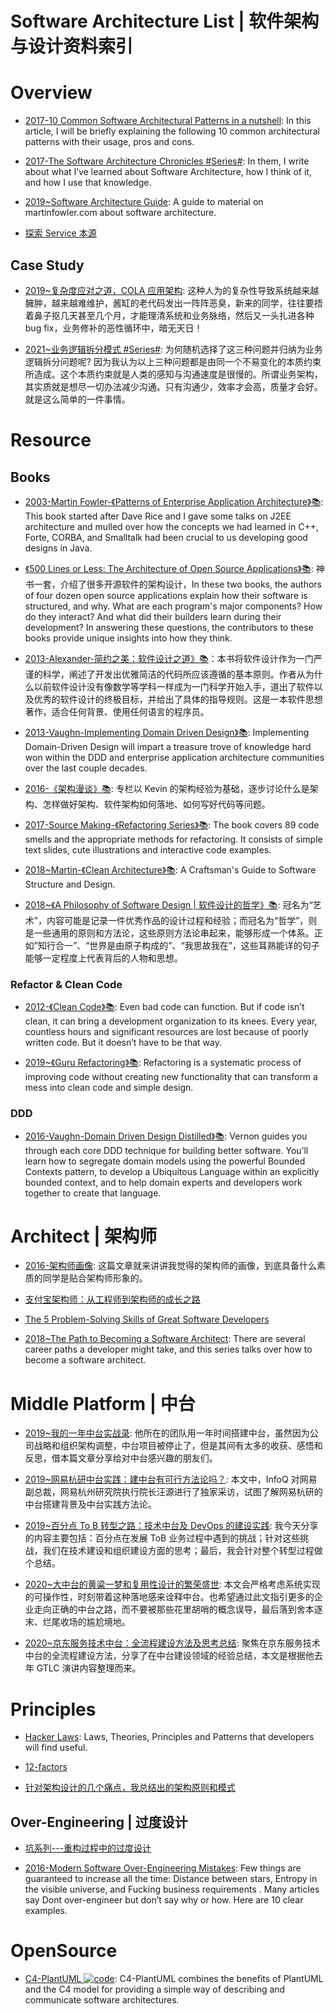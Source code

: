 # Software Architecture List | 软件架构与设计资料索引

# Overview

- [2017-10 Common Software Architectural Patterns in a nutshell](https://parg.co/bD3): In this article, I will be briefly explaining the following 10 common architectural patterns with their usage, pros and cons.

- [2017-The Software Architecture Chronicles #Series#](https://herbertograca.com/2017/07/03/the-software-architecture-chronicles/): In them, I write about what I’ve learned about Software Architecture, how I think of it, and how I use that knowledge.

- [2019~Software Architecture Guide](https://martinfowler.com/architecture/): A guide to material on martinfowler.com about software architecture.

- [探索 Service 本源](http://q.infoqstatic.com/ppt/service-origin-exploration.pdf)

## Case Study

- [2019~复杂度应对之道，COLA 应用架构](https://blog.csdn.net/significantfrank/article/details/85785565): 这种人为的复杂性导致系统越来越臃肿，越来越难维护，酱缸的老代码发出一阵阵恶臭，新来的同学，往往要捂着鼻子抠几天甚至几个月，才能理清系统和业务脉络，然后又一头扎进各种 bug fix，业务修补的恶性循环中，暗无天日！

- [2021~业务逻辑拆分模式 #Series#](https://autonomy.design/): 为何随机选择了这三种问题并归纳为业务逻辑拆分问题呢? 因为我认为以上三种问题都是由同一个不易变化的本质约束所造成。这个本质约束就是人类的感知与沟通速度是很慢的。所谓业务架构，其实质就是想尽一切办法减少沟通。只有沟通少，效率才会高，质量才会好。就是这么简单的一件事情。

# Resource

## Books

- [2003-Martin Fowler-《Patterns of Enterprise Application Architecture》📚](https://martinfowler.com/books/eaa.html): This book started after Dave Rice and I gave some talks on J2EE architecture and mulled over how the concepts we had learned in C++, Forte, CORBA, and Smalltalk had been crucial to us developing good designs in Java.

- [《500 Lines or Less: The Architecture of Open Source Applications》📚](http://aosabook.org/en/index.html): 神书一套，介绍了很多开源软件的架构设计，In these two books, the authors of four dozen open source applications explain how their software is structured, and why. What are each program's major components? How do they interact? And what did their builders learn during their development? In answering these questions, the contributors to these books provide unique insights into how they think.

- [2013-Alexander-简约之美：软件设计之道》📚](https://github.com/wx-chevalier/Awesome-CS-Books)：本书将软件设计作为一门严谨的科学，阐述了开发出优雅简洁的代码所应该遵循的基本原则。作者从为什么以前软件设计没有像数学等学科一样成为一门科学开始入手，道出了软件以及优秀的软件设计的终极目标，并给出了具体的指导规则。这是一本软件思想著作，适合任何背景、使用任何语言的程序员。

- [2013-Vaughn-Implementing Domain Driven Design》📚](https://www.amazon.com/Implementing-Domain-Driven-Design-Vaughn-Vernon/dp/0321834577): Implementing Domain-Driven Design will impart a treasure trove of knowledge hard won within the DDD and enterprise application architecture communities over the last couple decades.

- [2016-《架构漫谈》📚](https://www.amazon.cn/dp/B01B60Z9WG): 专栏以 Kevin 的架构经验为基础，逐步讨论什么是架构、怎样做好架构、软件架构如何落地、如何写好代码等问题。

- [2017-Source Making-《Refactoring Series》📚](https://sourcemaking.com/refactoring): The book covers 89 code smells and the appropriate methods for refactoring. It consists of simple text slides, cute illustrations and interactive code examples.

- [2018~Martin-《Clean Architecture》📚](http://putregai.com/sbooks/clean_arch.pdf): A Craftsman's Guide to Software Structure and Design.

- [2018~《A Philosophy of Software Design | 软件设计的哲学》📚](https://www.bookstack.cn/read/A-Philosophy-of-Software-Design-zh/README.md): 冠名为“艺术”，内容可能是记录一件优秀作品的设计过程和经验；而冠名为“哲学”，则是一些通用的原则和方法论，这些原则方法论串起来，能够形成一个体系。正如”知行合一”、“世界是由原子构成的”、“我思故我在”，这些耳熟能详的句子能够一定程度上代表背后的人物和思想。

### Refactor & Clean Code

- [2012-《Clean Code》📚](https://parg.co/Mg5): Even bad code can function. But if code isn’t clean, it can bring a development organization to its knees. Every year, countless hours and significant resources are lost because of poorly written code. But it doesn’t have to be that way.

- [2019~《Guru Refactoring》📚](https://refactoringguru.cn/refactoring): Refactoring is a systematic process of improving code without creating new functionality that can transform a mess into clean code and simple design.

### DDD

- [2016-Vaughn-Domain Driven Design Distilled》📚](https://www.oreilly.com/library/view/domain-driven-design-distilled/9780134434964/): Vernon guides you through each core DDD technique for building better software. You’ll learn how to segregate domain models using the powerful Bounded Contexts pattern, to develop a Ubiquitous Language within an explicitly bounded context, and to help domain experts and developers work together to create that language.

# Architect | 架构师

- [2016-架构师画像](https://parg.co/M8y): 这篇文章就来讲讲我觉得的架构师的画像，到底具备什么素质的同学是贴合架构师形象的。

- [支付宝架构师：从工程师到架构师的成长之路](http://www.scalerstalk.com/838-architect)

- [The 5 Problem-Solving Skills of Great Software Developers](https://www.coderhood.com/5-problem-solving-skills-great-software-developers/)

- [2018~The Path to Becoming a Software Architect](https://parg.co/Uv2): There are several career paths a developer might take, and this series talks over how to become a software architect.

# Middle Platform | 中台

- [2019~我的一年中台实战录](https://mp.weixin.qq.com/s/SPMJvk_Jv1vCnSGA86RX_Q): 他所在的团队用一年时间搭建中台，虽然因为公司战略和组织架构调整，中台项目被停止了，但是其间有太多的收获、感悟和反思，借本篇文章分享给对中台感兴趣的朋友们。

- [2019~网易杭研中台实践：建中台有可行方法论吗？](https://mp.weixin.qq.com/s/qTvj6MmrRRaLOjtyqc25XA): 本文中，InfoQ 对网易副总裁，网易杭州研究院执行院长汪源进行了独家采访，试图了解网易杭研的中台搭建背景及中台实践方法论。

- [2019~百分点 To B 转型之路：技术中台及 DevOps 的建设实践](https://mp.weixin.qq.com/s/ZHnJNYDoD3qCpsmszXIuHA): 我今天分享的内容主要包括：百分点在发展 ToB 业务过程中遇到的挑战；针对这些挑战，我们在技术建设和组织建设方面的思考；最后，我会针对整个转型过程做个总结。

- [2020~大中台的黄粱一梦和复用性设计的繁荣盛世](https://tbwork.org/2020/08/02/what-is-mid-platform/): 本文会严格考虑系统实现的可操作性，时刻带着这种落地感来诠释中台。也希望通过此文指引更多的企业走向正确的中台之路，而不要被那些花里胡哨的概念误导，最后落到舍本逐末、烂尾收场的尴尬境地。

- [2020~京东服务技术中台：全流程建设方法及思考总结](https://mp.weixin.qq.com/s/AIkW7r5UyU8O3FwXEXFiPw): 聚焦在京东服务技术中台的全流程建设方法，分享了在中台建设领域的经验总结，本文是根据他去年 GTLC 演讲内容整理而来。

# Principles

- [Hacker Laws](https://github.com/dwmkerr/hacker-laws): Laws, Theories, Principles and Patterns that developers will find useful.

- [12-factors](http://12factor.net/zh_cn/)

- [针对架构设计的几个痛点，我总结出的架构原则和模式](http://www.infoq.com/cn/articles/several-pain-points-architecture-design)

## Over-Engineering | 过度设计

- [坑系列---重构过程中的过度设计](http://mp.weixin.qq.com/s?__biz=MjM5ODczNTkwMA==&mid=2650107080&idx=1&sn=527e1f3f9b048127d1114f9272ddd927#rd)

- [2016-Modern Software Over-Engineering Mistakes](https://parg.co/bih): Few things are guaranteed to increase all the time: Distance between stars, Entropy in the visible universe, and Fucking business requirements . Many articles say Dont over-engineer but don’t say why or how. Here are 10 clear examples.

# OpenSource

- [C4-PlantUML ![code](https://ng-tech.icu/assets/code.svg)](https://github.com/plantuml-stdlib/C4-PlantUML): C4-PlantUML combines the benefits of PlantUML and the C4 model for providing a simple way of describing and communicate software architectures.
